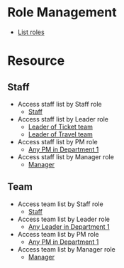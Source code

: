 # Role Management 
- [List roles](d1_list_roles.md)
# Resource 

## Staff 
- Access staff list by Staff role
  - [Staff](use_case_staff_list_staff(nhoang).md)
- Access staff list by Leader role
  - [Leader of Ticket team](use_case_staff_list_leader(ttuan).md)
  - [Leader of Travel team](use_case_staff_list_leader(nghoang).md)
- Access staff list by PM role
  - [Any PM in Department 1](use_case_staff_list_pm(vkiet).md)
- Access staff list by Manager role
  - [Manager](use_case_staff_list_manager(bnguyen).md)

## Team
- Access team list by Staff role
  - [Staff](use_case_team_list_staff(nhoang).md)
- Access team list by Leader role
  - [Any Leader in Department 1](use_case_team_list_leader(ttuan).md)
- Access team list by PM role
  - [Any PM in Department 1](use_case_team_list_pm(vkiet).md)
- Access team list by Manager role
  - [Manager](use_case_team_list_manager(bnguyen).md)
